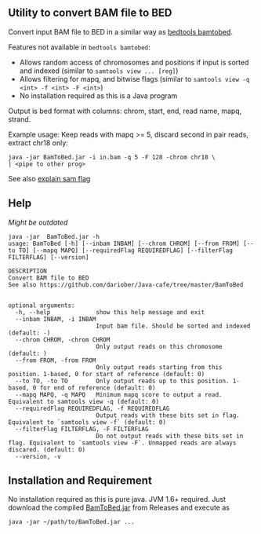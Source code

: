 ## Utility to convert BAM file to BED

Convert input BAM file to BED in a similar way as [bedtools bamtobed](http://bedtools.readthedocs.org/en/latest/content/tools/bamtobed.html). 

Features not available in `bedtools bamtobed`: 

* Allows random access of chromosomes and positions if input is sorted and indexed (similar to `samtools view ... [reg]`)
* Allows filtering for mapq, and bitwise flags (similar to `samtools view -q <int> -f <int> -F <int>`)
* No installation required as this is a Java program

Output is bed format with columns: chrom, start, end, read name, mapq, strand.

Example usage: Keep reads with mapq >= 5, discard second in pair reads, extract chr18 only:

```
java -jar BamToBed.jar -i in.bam -q 5 -F 128 -chrom chr18 \
| <pipe to other prog>
```

See also [explain sam flag](https://broadinstitute.github.io/picard/explain-flags.html)

## Help 

_Might be outdated_

```
java -jar  BamToBed.jar -h
usage: BamToBed [-h] [--inbam INBAM] [--chrom CHROM] [--from FROM] [--to TO] [--mapq MAPQ] [--requiredFlag REQUIREDFLAG] [--filterFlag FILTERFLAG] [--version]

DESCRIPTION
Convert BAM file to BED
See also https://github.com/dariober/Java-cafe/tree/master/BamToBed


optional arguments:
  -h, --help             show this help message and exit
  --inbam INBAM, -i INBAM
                         Input bam file. Should be sorted and indexed (default: -)
  --chrom CHROM, -chrom CHROM
                         Only output reads on this chromosome (default: )
  --from FROM, -from FROM
                         Only output reads starting from this position. 1-based, 0 for start of reference (default: 0)
  --to TO, -to TO        Only output reads up to this position. 1-based, 0 for end of reference (default: 0)
  --mapq MAPQ, -q MAPQ   Minimum mapq score to output a read. Equivalent to samtools view -q (default: 0)
  --requiredFlag REQUIREDFLAG, -f REQUIREDFLAG
                         Output reads with these bits set in flag. Equivalent to `samtools view -f` (default: 0)
  --filterFlag FILTERFLAG, -F FILTERFLAG
                         Do not output reads with these bits set in flag. Equivalent to `samtools view -F`. Unmapped reads are always discared. (default: 0)
  --version, -v
```

## Installation and Requirement

No installation required as this is pure java. JVM 1.6+ required. Just download the compiled [BamToBed.jar](https://github.com/dariober/Java-cafe/releases/download/v0.1.0/BamToBed.jar) from Releases and execute as

```
java -jar ~/path/to/BamToBed.jar ...
```
